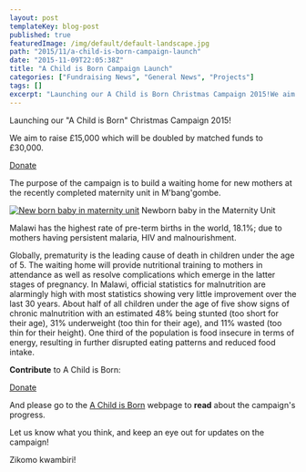 ```yaml
---
layout: post
templateKey: blog-post
published: true
featuredImage: /img/default/default-landscape.jpg
path: "2015/11/a-child-is-born-campaign-launch"
date: "2015-11-09T22:05:38Z"
title: "A Child is Born Campaign Launch"
categories: ["Fundraising News", "General News", "Projects"]
tags: []
excerpt: "Launching our A Child is Born Christmas Campaign 2015!We aim to raise £15,000 which will be dou..."
---
```


Launching our "A Child is Born" Christmas Campaign 2015!

We aim to raise £15,000 which will be doubled by matched funds to £30,000.

[Donate](https://africanvisionmalawi.enthuse.com/a-child-is-born/)

The purpose of the campaign is to build a waiting home for new mothers at the recently completed maternity unit in M'bang'gombe.

[![New born baby in maternity unit](https://f000.backblazeb2.com/file/avm-wp-uploads/2015/11/IMG_8988-300x225.jpg)](https://f000.backblazeb2.com/file/avm-wp-uploads/2015/11/IMG_8988.jpg) Newborn baby in the Maternity Unit

Malawi has the highest rate of pre-term births in the world, 18.1%; due to mothers having persistent malaria, HIV and malnourishment.

Globally, prematurity is the leading cause of death in children under the age of 5\. The waiting home will provide nutritional training to mothers in attendance as well as resolve complications which emerge in the latter stages of pregnancy. In Malawi, official statistics for malnutrition are alarmingly high with most statistics showing very little improvement over the last 30 years. About half of all children under the age of five show signs of chronic malnutrition with an estimated 48% being stunted (too short for their age), 31% underweight (too thin for their age), and 11% wasted (too thin for their height). One third of the population is food insecure in terms of energy, resulting in further disrupted eating patterns and reduced food intake.

**Contribute** to A Child is Born:

[Donate](https://africanvisionmalawi.enthuse.com/a-child-is-born/)

And please go to the [A Child is Born](https://www.africanvision.org.uk/health/a-child-is-born/) webpage to **read** about the campaign's progress.

Let us know what you think, and keep an eye out for updates on the campaign!

Zikomo kwambiri!
